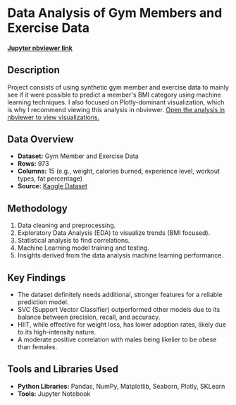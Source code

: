 # Data Analysis of Gym Members and Exercise Data 
#### [Jupyter nbviewer link](https://nbviewer.org/github/AnalyzerArik/Gym-Member-and-Exercise-Data-Analysis-ML-and-Visualization-focus-/blob/main/gym-member-data-analysis-2.ipynb)

## Description
Project consists of using synthetic gym member and exercise data to mainly see if it were possible to predict a member's BMI category using machine learning techniques.
I also focused on Plotly-dominant visualization, which is why I recommend viewing this analysis in nbviewer. [Open the analysis in nbviewer to view visualizations.](https://nbviewer.org/github/AnalyzerArik/Gym-Member-and-Exercise-Data-Analysis-ML-and-Visualization-focus-/blob/main/gym-member-data-analysis-2.ipynb)

## Data Overview
- **Dataset:** Gym Member and Exercise Data  
- **Rows:** 973  
- **Columns:** 15 (e.g., weight, calories burned, experience level, workout types, fat percentage)  
- **Source:** [Kaggle Dataset](https://www.kaggle.com/datasets/valakhorasani/gym-members-exercise-dataset)

## Methodology
1. Data cleaning and preprocessing.
2. Exploratory Data Analysis (EDA) to visualize trends (BMI focused).
3. Statistical analysis to find correlations.
4. Machine Learning model training and testing.
5. Insights derived from the data analysis machine learning performance.

## Key Findings
- The dataset definitely needs additional, stronger features for a reliable prediction model.
- SVC (Support Vector Classifier) outperformed other models due to its balance between precision, recall, and accuracy.
- HIIT, while effective for weight loss, has lower adoption rates, likely due to its high-intensity nature.
- A moderate positive correlation with males being likelier to be obese than females.

## Tools and Libraries Used
- **Python Libraries:** Pandas, NumPy, Matplotlib, Seaborn, Plotly, SKLearn
- **Tools:** Jupyter Notebook
